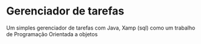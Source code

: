 # Gerenciador de tarefas
Um simples gerenciador de tarefas com Java, Xamp (sql) como um trabalho de Programação Orientada a objetos
